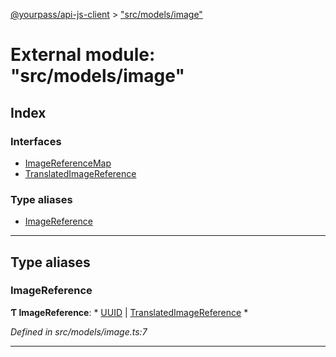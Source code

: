 [@yourpass/api-js-client](../README.md) > ["src/models/image"](../modules/_src_models_image_.md)

# External module: "src/models/image"

## Index

### Interfaces

* [ImageReferenceMap](../interfaces/_src_models_image_.imagereferencemap.md)
* [TranslatedImageReference](../interfaces/_src_models_image_.translatedimagereference.md)

### Type aliases

* [ImageReference](_src_models_image_.md#imagereference)

---

## Type aliases

<a id="imagereference"></a>

###  ImageReference

**Ƭ ImageReference**: * [UUID](_src_models_uuid_.md#uuid) &#124; [TranslatedImageReference](../interfaces/_src_models_image_.translatedimagereference.md)
*

*Defined in src/models/image.ts:7*

___

